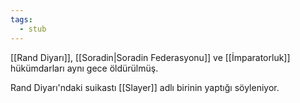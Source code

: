 ```yaml
---
tags:
  - stub
---  
```

  
[[Rand Diyarı]], [[Soradin|Soradin Federasyonu]] ve [[İmparatorluk]] hükümdarları aynı gece öldürülmüş.  
  
Rand Diyarı'ndaki suikastı [[Slayer]] adlı birinin yaptığı söyleniyor.